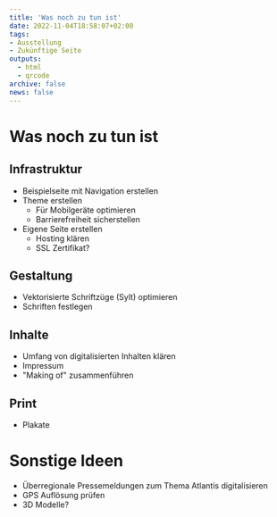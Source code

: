 ```yaml
---
title: 'Was noch zu tun ist'
date: 2022-11-04T18:58:07+02:00
tags:
- Ausstellung
- Zukünftige Seite
outputs:
  - html
  - qrcode
archive: false
news: false
---
```


# Was noch zu tun ist

## Infrastruktur
* Beispielseite mit Navigation erstellen
* Theme erstellen
  * Für Mobilgeräte optimieren
  * Barrierefreiheit sicherstellen
* Eigene Seite erstellen
  * Hosting klären
  * SSL Zertifikat?

## Gestaltung
* Vektorisierte Schriftzüge (Sylt) optimieren
* Schriften festlegen

## Inhalte
* Umfang von digitalisierten Inhalten klären
* Impressum
* "Making of" zusammenführen

## Print
* Plakate

# Sonstige Ideen
* Überregionale Pressemeldungen zum Thema Atlantis digitalisieren
* GPS Auflösung prüfen
* 3D Modelle?
